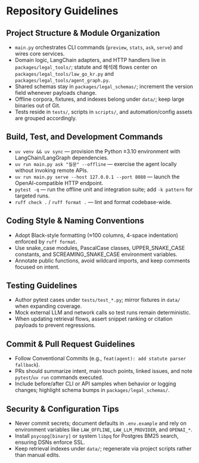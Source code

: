 # Repository Guidelines

## Project Structure & Module Organization
- `main.py` orchestrates CLI commands (`preview`, `stats`, `ask`, `serve`) and wires core services.
- Domain logic, LangChain adapters, and HTTP handlers live in `packages/legal_tools/`; statute and 해석례 flows center on `packages/legal_tools/law_go_kr.py` and `packages/legal_tools/agent_graph.py`.
- Shared schemas stay in `packages/legal_schemas/`; increment the version field whenever payloads change.
- Offline corpora, fixtures, and indexes belong under `data/`; keep large binaries out of Git.
- Tests reside in `tests/`, scripts in `scripts/`, and automation/config assets are grouped accordingly.

## Build, Test, and Development Commands
- `uv venv && uv sync` — provision the Python ≥3.10 environment with LangChain/LangGraph dependencies.
- `uv run main.py ask "질문" --offline` — exercise the agent locally without invoking remote APIs.
- `uv run main.py serve --host 127.0.0.1 --port 8080` — launch the OpenAI-compatible HTTP endpoint.
- `pytest -q` — run the offline unit and integration suite; add `-k pattern` for targeted runs.
- `ruff check .` / `ruff format .` — lint and format codebase-wide.

## Coding Style & Naming Conventions
- Adopt Black-style formatting (≈100 columns, 4-space indentation) enforced by `ruff format`.
- Use snake_case modules, PascalCase classes, UPPER_SNAKE_CASE constants, and SCREAMING_SNAKE_CASE environment variables.
- Annotate public functions, avoid wildcard imports, and keep comments focused on intent.

## Testing Guidelines
- Author pytest cases under `tests/test_*.py`; mirror fixtures in `data/` when expanding coverage.
- Mock external LLM and network calls so test runs remain deterministic.
- When updating retrieval flows, assert snippet ranking or citation payloads to prevent regressions.

## Commit & Pull Request Guidelines
- Follow Conventional Commits (e.g., `feat(agent): add statute parser fallback`).
- PRs should summarize intent, main touch points, linked issues, and note `pytest`/`uv run` commands executed.
- Include before/after CLI or API samples when behavior or logging changes; highlight schema bumps in `packages/legal_schemas/`.

## Security & Configuration Tips
- Never commit secrets; document defaults in `.env.example` and rely on environment variables like `LAW_OFFLINE`, `LAW_LLM_PROVIDER`, and `OPENAI_*`.
- Install `psycopg[binary]` or system `libpq` for Postgres BM25 search, ensuring DSNs enforce SSL.
- Keep retrieval indexes under `data/`; regenerate via project scripts rather than manual edits.
